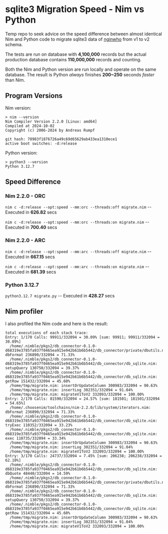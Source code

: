 # sqlite3 Migration Speed - Nim vs Python

Temp repo to seek advice on the speed difference between almost identical Nim and Python code to migrate sqlite3 data of [nginwho](https://github.com/pouriyajamshidi/nginwho) from v1 to v2 schema.

The tests are run on database with **4,100,000** records but the actual production database contains **110,000,000** records and counting.

Both the Nim and Python version are run locally and operate on the same database. The result is Python _always_ finishes **200~250** seconds _faster_ than Nim.

## Program Versions

Nim version:

```console
> nim --version
Nim Compiler Version 2.2.0 [Linux: amd64]
Compiled at 2024-10-02
Copyright (c) 2006-2024 by Andreas Rumpf

git hash: 78983f1876726a49c69d65629ab433ea1310ece1
active boot switches: -d:release

```

Python version:

```console
> python3 --version
Python 3.12.7
```

## Speed Difference

### Nim 2.2.0 - ORC

`nim c -d:release --opt:speed --mm:orc --threads:off migrate.nim` -- Executed in **626.82** secs

`nim c -d:release --opt:speed --mm:orc --threads:on migrate.nim` -- Executed in **700.40** secs

### Nim 2.2.0 - ARC

`nim c -d:release --opt:speed --mm:arc --threads:off migrate.nim` -- Executed in **667.15** secs

`nim c -d:release --opt:speed --mm:arc --threads:on migrate.nim` -- Executed in **681.39** secs

### Python 3.12.7

`python3.12.7 migrate.py` -- Executed in **428.27** secs

## Nim profiler

I also profiled the Nim code and here is the result:

```console
total executions of each stack trace:
Entry: 1/170 Calls: 99911/332094 = 30.09% [sum: 99911; 99911/332094 = 30.09%]
  /home/.nimble/pkgs2/db_connector-0.1.0-d68319e3785fa937f0465ea915e942b61b6b5442/db_connector/private/dbutils.nim: dbFormat 236890/332094 = 71.33%
  /home/.nimble/pkgs2/db_connector-0.1.0-d68319e3785fa937f0465ea915e942b61b6b5442/db_connector/db_sqlite.nim: setupQuery 130750/332094 = 39.37%
  /home/.nimble/pkgs2/db_connector-0.1.0-d68319e3785fa937f0465ea915e942b61b6b5442/db_connector/db_sqlite.nim: getRow 151432/332094 = 45.60%
  /home/tmp/migrate.nim: insertOrUpdateColumn 300983/332094 = 90.63%
  /home/tmp/migrate.nim: insertLog 302351/332094 = 91.04%
  /home/tmp/migrate.nim: migrateV1ToV2 332093/332094 = 100.00%
Entry: 2/170 Calls: 81590/332094 = 24.57% [sum: 181501; 181501/332094 = 54.65%]
  /home/.choosenim/toolchains/nim-2.2.0/lib/system/iterators.nim: dbFormat 236890/332094 = 71.33%
  /home/.nimble/pkgs2/db_connector-0.1.0-d68319e3785fa937f0465ea915e942b61b6b5442/db_connector/db_sqlite.nim: tryExec 110352/332094 = 33.23%
  /home/.nimble/pkgs2/db_connector-0.1.0-d68319e3785fa937f0465ea915e942b61b6b5442/db_connector/db_sqlite.nim: exec 110735/332094 = 33.34%
  /home/tmp/migrate.nim: insertOrUpdateColumn 300983/332094 = 90.63%
  /home/tmp/migrate.nim: insertLog 302351/332094 = 91.04%
  /home/tmp/migrate.nim: migrateV1ToV2 332093/332094 = 100.00%
Entry: 3/170 Calls: 24737/332094 = 7.45% [sum: 206238; 206238/332094 = 62.10%]
  /home/.nimble/pkgs2/db_connector-0.1.0-d68319e3785fa937f0465ea915e942b61b6b5442/db_connector/db_sqlite.nim: dbQuote 48440/332094 = 14.59%
  /home/.nimble/pkgs2/db_connector-0.1.0-d68319e3785fa937f0465ea915e942b61b6b5442/db_connector/private/dbutils.nim: dbFormat 236890/332094 = 71.33%
  /home/.nimble/pkgs2/db_connector-0.1.0-d68319e3785fa937f0465ea915e942b61b6b5442/db_connector/db_sqlite.nim: setupQuery 130750/332094 = 39.37%
  /home/.nimble/pkgs2/db_connector-0.1.0-d68319e3785fa937f0465ea915e942b61b6b5442/db_connector/db_sqlite.nim: getRow 151432/332094 = 45.60%
  /home/tmp/migrate.nim: insertOrUpdateColumn 300983/332094 = 90.63%
  /home/tmp/migrate.nim: insertLog 302351/332094 = 91.04%
  /home/tmp/migrate.nim: migrateV1ToV2 332093/332094 = 100.00%
```
